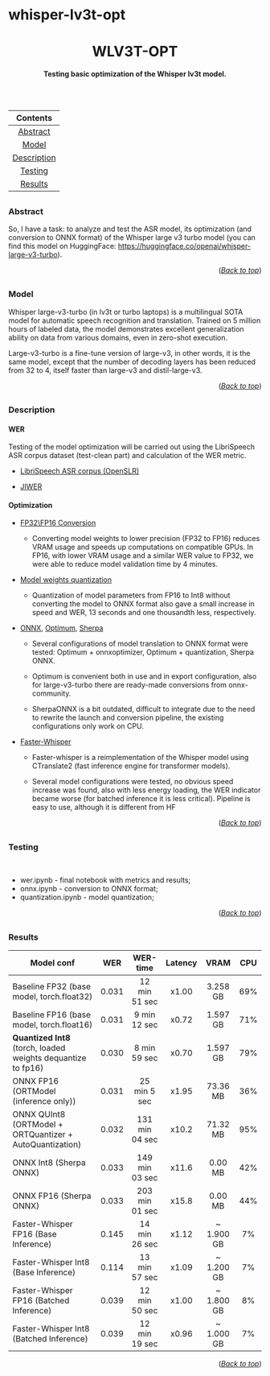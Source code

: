 # whisper-lv3t-opt

<a name="readme-top"></a>  
<div align="center">
  <p align="center">
    <h1 align="center">WLV3T-OPT</h1>
  </p>

  <p align="center">
    <p><strong>Testing basic optimization of the Whisper lv3t model.</strong></p>
    <br /><br />
  </p>
</div>

<center>

**Contents** |
:---:|
[Abstract](#title1) |
[Model](#title2) |
[Description](#title3) |
[Testing](#title4) |
[Results](#title5) |

</center>

## <h3 align="start"><a id="title1">Abstract</a></h3> 
So, I have a task: to analyze and test the ASR model, its optimization (and conversion to ONNX format) of the Whisper large v3 turbo model (you can find this model on HuggingFace: https://huggingface.co/openai/whisper-large-v3-turbo).


<p align="right">(<a href="#readme-top"><i>Back to top</i></a>)</p>

## <h3 align="start"><a id="title2">Model</a></h3>

Whisper large-v3-turbo (in lv3t or turbo laptops) is a multilingual SOTA model for automatic speech recognition and translation. Trained on 5 million hours of labeled data, the model demonstrates excellent generalization ability on data from various domains, even in zero-shot execution.

Large-v3-turbo is a fine-tune version of large-v3, in other words, it is the same model, except that the number of decoding layers has been reduced from 32 to 4, itself faster than large-v3 and distil-large-v3.

<p align="right">(<a href="#readme-top"><i>Back to top</i></a>)</p>

## <h3 align="start"><a id="title3">Description</a></h3>

<h4 align="start"><a>WER</a></h4>

Testing of the model optimization will be carried out using the LibriSpeech ASR corpus dataset (test-clean part) and calculation of the WER metric.
* [LibriSpeech ASR corpus (OpenSLR)](https://www.openslr.org/12 )

* [JIWER](https://jitsi.github.io/jiwer/usage/ )


<h4 align="start"><a>Optimization</a></h4>

* [FP32\FP16 Conversion](https://huggingface.co/openai/whisper-large-v3-turbo)

    - Converting model weights to lower precision (FP32 to FP16) reduces VRAM usage and speeds up computations on compatible GPUs. In FP16, with lower VRAM usage and a similar WER value to FP32, we were able to reduce model validation time by 4 minutes.

* [Model weights quantization](https://towardsdatascience.com/introduction-to-weight-quantization-2494701b9c0c/)

    - Quantization of model parameters from FP16 to Int8 without converting the model to ONNX format also gave a small increase in speed and WER, 13 seconds and one thousandth less, respectively.

* [ONNX](https://huggingface.co/docs/transformers/v4.29.1/en/serialization), [Optimum](https://huggingface.co/docs/optimum/index), [Sherpa](https://github.com/k2-fsa/sherpa-onnx)

    - Several configurations of model translation to ONNX format were tested: Optimum + onnxoptimizer, Optimum + quantization, Sherpa ONNX.

    - Optimum is convenient both in use and in export configuration, also for large-v3-turbo there are ready-made conversions from onnx-community.

    - SherpaONNX is a bit outdated, difficult to integrate due to the need to rewrite the launch and conversion pipeline, the existing configurations only work on CPU.

* [Faster-Whisper](https://github.com/SYSTRAN/faster-whisper)
    
    - Faster-whisper is a reimplementation of the Whisper model using CTranslate2 (fast inference engine for transformer models).
    
    - Several model configurations were tested, no obvious speed increase was found, also with less energy loading, the WER indicator became worse (for batched inference it is less critical). Pipeline is easy to use, although it is different from HF

<p align="right">(<a href="#readme-top"><i>Back to top</i></a>)</p>


## <h3 align="start"><a id="title4">Testing</a></h3> 

  <br />

* wer.ipynb - final notebook with metrics and results;
* onnx.ipynb - conversion to ONNX format;
* quantization.ipynb - model quantization;

<p align="right">(<a href="#readme-top"><i>Back to top</i></a>)</p>

## <h3 align="start"><a id="title5">Results</a></h3> 

Model conf | WER | WER-time | Latency | VRAM | CPU |
--- |:---:|:---:|:---:|:---:|:---:|
Baseline FP32 (base model, torch.float32)|0.031|12 min 51 sec|x1.00|3.258 GB| 69% |
Baseline FP16 (base model, torch.float16)|0.031|9 min 12 sec|x0.72|1.597 GB| 71% |
**Quantized Int8** (torch, loaded weights dequantize to fp16)|0.030|8 min 59 sec|x0.70|1.597 GB| 79% |
ONNX FP16 (ORTModel (inference only))|0.031|25 min 5 sec|x1.95|73.36 MB| 36% |
ONNX QUInt8 (ORTModel + ORTQuantizer + AutoQuantization)|0.032|131 min 04 sec|x10.2|71.32 MB| 95% |
ONNX Int8 (Sherpa ONNX)|0.033|149 min 03 sec|x11.6|0.00 MB| 42% |
ONNX FP16 (Sherpa ONNX)|0.033|203 min 01 sec|x15.8|0.00 MB| 44% |
Faster-Whisper FP16 (Base Inference)|0.145|14 min 26 sec|x1.12|~ 1.900 GB| 7% |
Faster-Whisper Int8 (Base Inference)|0.114|13 min 57 sec|x1.09|~ 1.200 GB| 7% |
Faster-Whisper FP16 (Batched Inference)|0.039|12 min 50 sec|x1.00|~ 1.800 GB| 8% |
Faster-Whisper Int8 (Batched Inference)|0.039|12 min 19 sec|x0.96|~ 1.000 GB| 7% |

<p align="right">(<a href="#readme-top"><i>Back to top</i></a>)</p>


<a name="readme-top"></a>
